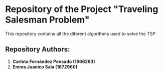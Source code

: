 # Repository of the Project "Traveling Salesman Problem"

This repository contains all the diferent algorithms used to solve the TSP

## Repository Authors:

1. **Carlota Fernández Pensado (1666263)**
3. **Emma Juanico Sala (1672960)**


